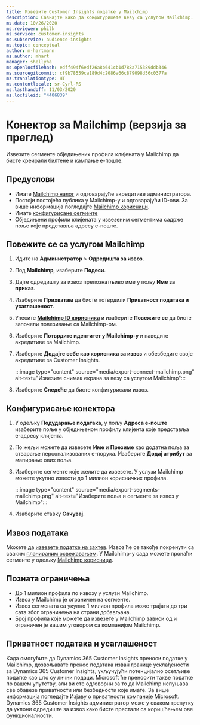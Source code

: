 ```yaml
---
title: Извезите Customer Insights податке у Mailchimp
description: Сазнајте како да конфигуришете везу са услугом Mailchimp.
ms.date: 10/26/2020
ms.reviewer: philk
ms.service: customer-insights
ms.subservice: audience-insights
ms.topic: conceptual
author: m-hartmann
ms.author: mhart
manager: shellyha
ms.openlocfilehash: edff494f6edf26a8b641cb1d788a715389ddb346
ms.sourcegitcommit: cf9b78559ca189d4c2086a66c879098d56c0377a
ms.translationtype: HT
ms.contentlocale: sr-Cyrl-RS
ms.lasthandoff: 11/03/2020
ms.locfileid: "4406839"
---
```

# <a name="connector-for-mailchimp-preview"></a>Конектор за Mailchimp (верзија за преглед)

Извезите сегменте обједињених профила клијената у Mailchimp да бисте креирали билтене и кампање е-поште.

## <a name="prerequisites"></a>Предуслови

-   Имате [Mailchimp налог](https://mailchimp.com/) и одговарајуће акредитиве администратора.
-   Постоји постојећа публика у Mailchimp-у и одговарајући ID-ови. За више информација погледајте [Mailchimp корисници](https://mailchimp.com/help/create-audience/).
-   Имате [конфигурисане сегменте](segments.md)
-   Обједињени профили клијената у извезеним сегментима садрже поље које представља адресу е-поште.

## <a name="connect-to-mailchimp"></a>Повежите се са услугом Mailchimp

1. Идите на **Администратор** > **Одредишта за извоз**.

1. Под **Mailchimp**, изаберите **Подеси**.

1. Дајте одредишту за извоз препознатљиво име у пољу **Име за приказ**.

1. Изаберите **Прихватам** да бисте потврдили **Приватност података и усаглашеност**.

1. Унесите **[Mailchimp ID корисника](https://mailchimp.com/help/find-audience-id/)** и изаберите **Повежите се** да бисте започели повезивање са Mailchimp-ом.

1. Изаберите **Потврдите идентитет у Mailchimp-у** и наведите акредитиве за Mailchimp.

1. Изаберите **Додајте себе као корисника за извоз** и обезбедите своје акредитиве за Customer Insights.

   :::image type="content" source="media/export-connect-mailchimp.png" alt-text="Извезите снимак екрана за везу са услугом Mailchimp":::

1. Изаберите **Следеће** да бисте конфигурисали извоз.

## <a name="configure-the-connector"></a>Конфигурисање конектора

1. У одељку **Подударање података**, у пољу **Адреса е-поште** изаберите поље у обједињеном профилу клијента које представља е-адресу клијента. 

1. По жељи можете да извезете **Име** и **Презиме** као додатна поља за стварање персонализованих е-порука. Изаберите **Додај атрибут** за мапирање ових поља.

1. Изаберите сегменте које желите да извезете. У услузи Mailchimp можете укупно извести до 1 милион корисничких профила.

   :::image type="content" source="media/export-segments-mailchimp.png" alt-text="Изаберите поља и сегменте за извоз у Mailchimp":::

1. Изаберите ставку **Сачувај**.

## <a name="export-the-data"></a>Извоз података

Можете да [извезете податке на захтев](export-destinations.md). Извоз ће се такође покренути са сваким [планираним освежавањем](system.md#schedule-tab). У Mailchimp-у сада можете пронаћи сегменте у одељку [Mailchimp корисници](https://mailchimp.com/help/create-audience/).

## <a name="known-limitations"></a>Позната ограничења

- До 1 милион профила по извозу у услузи Mailchimp.
- Извоз у Mailchimp је ограничен на сегменте.
- Извоз сегмената са укупно 1 милион профила може трајати до три сата због ограничења на страни добављача. 
- Број профила које можете да извезете у Mailchimp зависи од и ограничен је вашим уговором са компанијом Mailchimp.

## <a name="data-privacy-and-compliance"></a>Приватност података и усаглашеност

Када омогућите да Dynamics 365 Customer Insights преноси податке у Mailchimp, дозвољавате пренос података изван границе усклађености за Dynamics 365 Customer Insights, укључујући потенцијално осетљиве податке као што су лични подаци. Microsoft ће преносити такве податке по вашем упутству, али ви сте одговорни за то да Mailchimp испуњава све обавезе приватности или безбедности које имате. За више информација погледајте [Изјаву о приватности компаније Microsoft](https://go.microsoft.com/fwlink/?linkid=396732).
Dynamics 365 Customer Insights администратор може у сваком тренутку да уклони одредиште за извоз како бисте престали са коришћењем ове функционалности.
